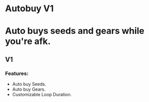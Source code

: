 # Autobuy V1

# Auto buys seeds and gears while you're afk.

## V1

### Features:
- Auto buy Seeds.
- Auto buy Gears.
- Customizable Loop Duration.
